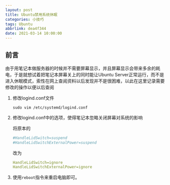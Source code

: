 ```yaml
---
layout: post
title: Ubuntu禁用系统休眠
categories: 小技巧
tags: Ubuntu
abbrlink: dea4f344
date: 2021-03-14 10:00:00
---
```


## 前言

由于用笔记本做服务器的时候并不需要屏幕显示，并且屏幕显示会带来多余的耗电，于是就想试着把笔记本屏幕关上的同时能让Ubuntu Server正常运行，而不是进入休眠模式，索性在网上查阅资料以后发现并不是很困难，以此在这里记录需要修改的操作以便以后查阅

1. 修改logind.conf文件

   `sudo vim /etc/systemd/logind.conf`

2. 修改logind.conf中的选项，使得笔记本忽略关闭屏幕对系统的影响

   将原本的

   ```yaml
   #HandleLidSwitch=suspend
   #HandleLidSwitchExternalPower=suspend
   ```

   改为

   ```yaml
   HandleLidSwitch=ignore
   HandleLidSwitchExternalPower=ignore
   ```

3. 使用`reboot`指令来重启电脑即可。

